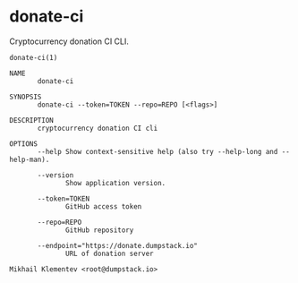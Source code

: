 # donate-ci

Cryptocurrency donation CI CLI.

    donate-ci(1)

    NAME
           donate-ci

    SYNOPSIS
           donate-ci --token=TOKEN --repo=REPO [<flags>]

    DESCRIPTION
           cryptocurrency donation CI cli

    OPTIONS
           --help Show context-sensitive help (also try --help-long and --help-man).

           --version
                  Show application version.

           --token=TOKEN
                  GitHub access token

           --repo=REPO
                  GitHub repository

           --endpoint="https://donate.dumpstack.io"
                  URL of donation server

    Mikhail Klementev <root@dumpstack.io>
